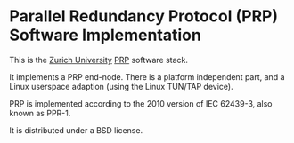 Parallel Redundancy Protocol (PRP) Software Implementation
==========================================================

This is the [Zurich University][1] [PRP][2] software stack.

It implements a PRP end-node. There is a platform independent part,
and a Linux userspace adaption (using the Linux TUN/TAP device).

PRP is implemented according to the 2010 version of IEC 62439-3,
also known as PPR-1.

It is distributed under a BSD license.

[1]: http://www.ines.zhaw.ch/
[2]: http://en.wikipedia.org/wiki/Parallel_Redundancy_Protocol

